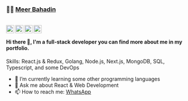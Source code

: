 ###  :man_technologist:  [Meer Bahadin](https://meeradev.vcercel.app/)

<br/>

<a href="https://www.facebook.com/meerbahadin.1/">
  <img align="left" alt="Meer's Facebook" width="22px" src="https://cdn1.iconfinder.com/data/icons/social-media-2285/512/Colored_Facebook3_svg-128.png" />
</a>

<a href="https://www.linkedin.com/in/meerbahadin/">
  <img align="left" alt="Meer's LinkdeIN" width="22px" src="https://cdn2.iconfinder.com/data/icons/social-media-2285/512/1_Linkedin_unofficial_colored_svg-128.png" />
</a>
<a href="https://www.instagram.com/meeradev__/">
  <img align="left" alt="Meer's Instagram" width="22px" src="https://cdn2.iconfinder.com/data/icons/social-media-2285/512/1_Instagram_colored_svg_1-128.png" />
</a>
<a href="https://www.meera.dev/">
  <img align="left" alt="Meer's Website" width="22px" src="https://cdn4.iconfinder.com/data/icons/buno-info-signs/32/__link_broken_chain-128.png" />
</a>

<br/>

#### Hi there 👋, I'm a full-stack developer you can find more about me in my portfolio.
 Skills: React.js & Redux, Golang, Node.js, Next.js, MongoDB, SQL, Typescript, and some DevOps


- 🌱 I’m currently learning some other programming languages 
- 💬 Ask me about React & Web Development
- 📫 How to reach me: [WhatsApp](https://wa.me/+9647711262200)
